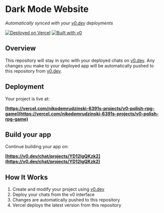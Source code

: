 # Dark Mode Website

*Automatically synced with your [v0.dev](https://v0.dev) deployments*

[![Deployed on Vercel](https://img.shields.io/badge/Deployed%20on-Vercel-black?style=for-the-badge&logo=vercel)](https://vercel.com/nikodemrudzinski-6391s-projects/v0-polish-rpg-game)
[![Built with v0](https://img.shields.io/badge/Built%20with-v0.dev-black?style=for-the-badge)](https://v0.dev/chat/projects/YD12lgQKzk2)

## Overview

This repository will stay in sync with your deployed chats on [v0.dev](https://v0.dev).
Any changes you make to your deployed app will be automatically pushed to this repository from [v0.dev](https://v0.dev).

## Deployment

Your project is live at:

**[https://vercel.com/nikodemrudzinski-6391s-projects/v0-polish-rpg-game](https://vercel.com/nikodemrudzinski-6391s-projects/v0-polish-rpg-game)**

## Build your app

Continue building your app on:

**[https://v0.dev/chat/projects/YD12lgQKzk2](https://v0.dev/chat/projects/YD12lgQKzk2)**

## How It Works

1. Create and modify your project using [v0.dev](https://v0.dev)
2. Deploy your chats from the v0 interface
3. Changes are automatically pushed to this repository
4. Vercel deploys the latest version from this repository
